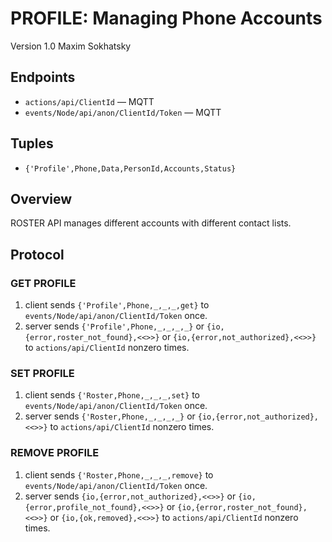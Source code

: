 PROFILE: Managing Phone Accounts
================================

Version 1.0 Maxim Sokhatsky

Endpoints
--------

* `actions/api/ClientId` — MQTT
* `events/Node/api/anon/ClientId/Token` — MQTT

Tuples
------

* `{'Profile',Phone,Data,PersonId,Accounts,Status}`

Overview
--------

ROSTER API manages different accounts with different contact lists.

Protocol
--------

### GET PROFILE

1. client sends `{'Profile',Phone,_,_,_,get}` to `events/Node/api/anon/ClientId/Token` once.
2. server sends `{'Profile',Phone,_,_,_,_}`
             or `{io,{error,roster_not_found},<<>>}`
             or `{io,{error,not_authorized},<<>>}`
             to `actions/api/ClientId` nonzero times.

### SET PROFILE

1. client sends `{'Roster,Phone,_,_,_,set}` to `events/Node/api/anon/ClientId/Token` once.
2. server sends `{'Roster,Phone,_,_,_,_}`
             or `{io,{error,not_authorized},<<>>}`
             to `actions/api/ClientId` nonzero times.

### REMOVE PROFILE

1. client sends `{'Roster,Phone,_,_,_,remove}` to `events/Node/api/anon/ClientId/Token` once.
2. server sends `{io,{error,not_authorized},<<>>}`
             or `{io,{error,profile_not_found},<<>>}`
             or `{io,{error,roster_not_found},<<>>}`
             or `{io,{ok,removed},<<>>}`
             to `actions/api/ClientId` nonzero times.

